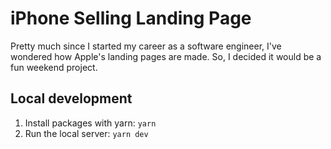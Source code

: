 # iPhone Selling Landing Page
Pretty much since I started my career as a software engineer, I've wondered how Apple's landing pages are made. So, I decided it would be a fun weekend project.

## Local development
1. Install packages with yarn: `yarn`
2. Run the local server: `yarn dev`
